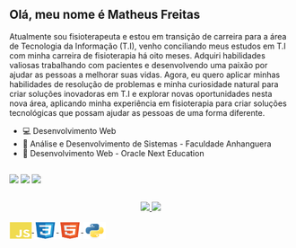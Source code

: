 ## Olá, meu nome é Matheus Freitas

Atualmente sou fisioterapeuta e estou em transição de carreira para a área de Tecnologia da Informação (T.I), venho conciliando meus estudos em T.I com minha carreira de fisioterapia há oito meses. Adquiri habilidades valiosas trabalhando com pacientes e desenvolvendo uma paixão por ajudar as pessoas a melhorar suas vidas. Agora, eu quero aplicar minhas habilidades de resolução de problemas e minha curiosidade natural para criar soluções inovadoras em T.I e explorar novas oportunidades nesta nova área, aplicando minha experiência em fisioterapia para criar soluções tecnológicas que possam ajudar as pessoas de uma forma diferente.


- 💻 Desenvolvimento Web
- 🌱 Análise e Desenvolvimento de Sistemas - Faculdade Anhanguera
- 🌱 Desenvolvimento Web - Oracle Next Education

 ##
 
<div> 
  <a href="https://instagram.com/matheusmakaa" target="_blank"><img src="https://img.shields.io/badge/-Instagram-%23E4405F?style=for-the-badge&logo=instagram&logoColor=white" target="_blank"></a>
  <a href = "mailto:matheusmakaa2017@gmail.com"><img src="https://img.shields.io/badge/-Gmail-%23333?style=for-the-badge&logo=gmail&logoColor=white" target="_blank"></a>
  <a href="https://www.linkedin.com/in/matheus-freitas-045149248" target="_blank"><img src="https://img.shields.io/badge/-LinkedIn-%230077B5?style=for-the-badge&logo=linkedin&logoColor=white" target="_blank"></a> 
  
</div>

##

<div align="center">
  <a href="https://github.com/makafreitasdev">
  <img height="180em" src="https://github-readme-stats.vercel.app/api?username=makafreitasdev&show_icons=true&theme=dark&include_all_commits=true&count_private=true"/>
  <img height="180em" src="https://github-readme-stats.vercel.app/api/top-langs/?username=makafreitasdev&layout=compact&langs_count=7&theme=dark"/>
</div>

<div style="display: inline_block"><br>
  <img align="center" alt="Maka-Js" height="30" width="40" src="https://raw.githubusercontent.com/devicons/devicon/master/icons/javascript/javascript-plain.svg">
  <img align="center" alt="Maka-CSS" height="30" width="40" src="https://raw.githubusercontent.com/devicons/devicon/master/icons/css3/css3-original.svg">
  <img align="center" alt="Maka-HTML" height="30" width="40" src="https://raw.githubusercontent.com/devicons/devicon/master/icons/html5/html5-original.svg">
  <img align="center" alt="Maka-Python" height="30" width="40" src="https://raw.githubusercontent.com/devicons/devicon/master/icons/python/python-original.svg">
</div>
 
<div style="display: inline_block"><br>
